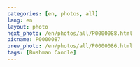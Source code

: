 ```yaml
---
categories: [en, photos, all]
lang: en
layout: photo
next_photo: /en/photos/all/P0000088.html
picname: P0000087
prev_photo: /en/photos/all/P0000086.html
tags: [Bushman Candle]
---
```

